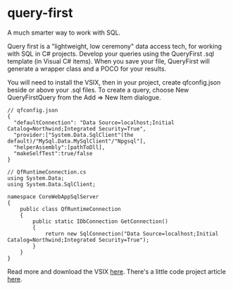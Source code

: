 # query-first
A much smarter way to work with SQL.

Query first is a "lightweight, low ceremony" data access tech, for working with SQL in C# projects. Develop your queries using the QueryFirst .sql template (in Visual C# items). When you save your file, QueryFirst will generate a wrapper class and a POCO for your results.

You will need to install the VSIX, then in your project, create qfconfig.json beside or above your .sql files. To create a query, choose New QueryFirstQuery from the Add => New Item dialogue.

```
// qfconfig.json
{
  "defaultConnection": "Data Source=localhost;Initial Catalog=Northwind;Integrated Security=True",
  "provider:["System.Data.SqlClient"(the default)/"MySql.Data.MySqlClient"/"Npgsql"],
  "helperAssembly":[pathToDll],
  "makeSelfTest":true/false
} 

// QfRuntimeConnection.cs
using System.Data;
using System.Data.SqlClient;

namespace CoreWebAppSqlServer
{
    public class QfRuntimeConnection
    {
        public static IDbConnection GetConnection()
        {
            return new SqlConnection("Data Source=localhost;Initial Catalog=Northwind;Integrated Security=True");
        }
    }
}
```

Read more and download the VSIX [here](https://visualstudiogallery.msdn.microsoft.com/eaf390af-afc1-4994-a442-ec95923dafcb). There's a little code project article [here](www.codeproject.com/Tips/1108776/QueryFirst-Worlds-First-Implementation-of-the-Domi).
